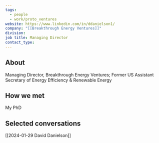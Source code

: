 ```yaml
---
tags:
  - people
  - work/proto_ventures
website: https://www.linkedin.com/in/ddanielson1/
company: "[[Breakthrough Energy Ventures]]"
division: 
job title: Managing Director
contact_type:
---
```

## About
Managing Director, Breakthrough Energy Ventures; Former US Assistant Secretary of Energy Efficiency & Renewable Energy

## How we met
My PhD

## Selected conversations
[[2024-01-29 David Danielson]]